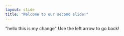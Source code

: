 ```yaml
---
layout: slide
title: "Welcome to our second slide!"
---
```

"hello this is my change"
Use the left arrow to go back!
